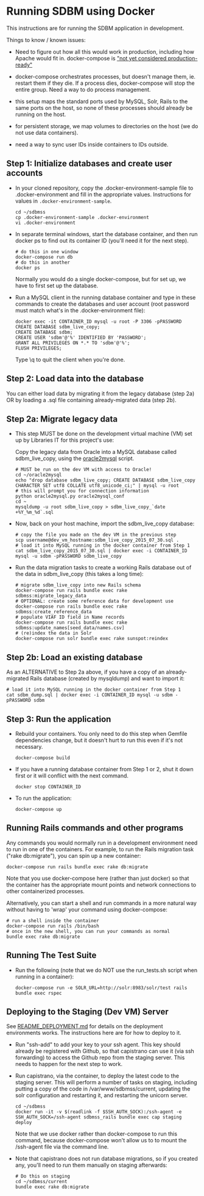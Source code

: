 
Running SDBM using Docker
=========================

This instructions are for running the SDBM application in development.

Things to know / known issues:

- Need to figure out how all this would work in production, including
  how Apache would fit in. docker-compose is
  ["not yet considered production-ready"](https://docs.docker.com/compose/production/)

- docker-compose orchestrates processes, but doesn't manage them,
  ie. restart them if they die. If a process dies, docker-compose will
  stop the entire group. Need a way to do process management.

- this setup maps the standard ports used by MySQL, Solr, Rails to the
  same ports on the host, so none of these processes should already be
  running on the host.

- for persistent storage, we map volumes to directories on the host
  (we do not use data containers).

- need a way to sync user IDs inside containers to IDs outside.

Step 1: Initialize databases and create user accounts
----------------------------------------------------

* In your cloned repository, copy the .docker-environment-sample file
  to .docker-environment and fill in the appropriate values.
  Instructions for values in `.docker-environment-sample`.

  ```
  cd ~/sdbmss
  cp .docker-environment-sample .docker-environment
  vi .docker-environment
  ```


* In separate terminal windows, start the database container, and then
  run docker ps to find out its container ID (you'll need it for the
  next step).

  ```
  # do this in one window
  docker-compose run db
  # do this in another
  docker ps
  ```

  Normally you would do a single docker-compose, but for set up, we
  have to first set up the database.

* Run a MySQL client in the running database container and type in
  these commands to create the databases and user account (root
  password must match what's in the .docker-environment file):

  ```
  docker exec -it CONTAINER_ID mysql -u root -P 3306 -pPASSWORD
  CREATE DATABASE sdbm_live_copy;
  CREATE DATABASE sdbm;
  CREATE USER 'sdbm'@'%' IDENTIFIED BY 'PASSWORD';
  GRANT ALL PRIVILEGES ON *.* TO 'sdbm'@'%';
  FLUSH PRIVILEGES;
  ```

  Type \q to quit the client when you're done.

Step 2: Load data into the database
-----------------------------------

You can either load data by migrating it from the legacy database
(step 2a) OR by loading a .sql file containing already-migrated data
(step 2b).

Step 2a: Migrate legacy data
----------------------------

* This step MUST be done on the development virtual machine (VM) set
  up by Libraries IT for this project's use:

  Copy the legacy data from Oracle into a MySQL database called
  sdbm_live_copy, using the
  [oracle2mysql](https://github.com/codeforkjeff/oracle2mysql) script.

  ```
  # MUST be run on the dev VM with access to Oracle!
  cd ~/oracle2mysql
  echo "drop database sdbm_live_copy; CREATE DATABASE sdbm_live_copy CHARACTER SET utf8 COLLATE utf8_unicode_ci;" | mysql -u root
  # this will prompt you for connection information
  python oracle2mysql.py oracle2mysql_conf
  cd ~
  mysqldump -u root sdbm_live_copy > sdbm_live_copy_`date +%Y_%m_%d`.sql
  ```

* Now, back on your host machine, import the sdbm_live_copy database:

  ```
  # copy the file you made on the dev VM in the previous step
  scp username@dev_vm_hostname:sdbm_live_copy_2015_07_30.sql .
  # load it into MySQL running in the docker container from Step 1
  cat sdbm_live_copy_2015_07_30.sql | docker exec -i CONTAINER_ID mysql -u sdbm -pPASSWORD sdbm_live_copy
  ```

* Run the data migration tasks to create a working Rails database out
  of the data in sdbm_live_copy (this takes a long time):

  ```
  # migrate sdbm_live_copy into new Rails schema
  docker-compose run rails bundle exec rake sdbmss:migrate_legacy_data
  # OPTIONAL: create some reference data for development use
  docker-compose run rails bundle exec rake sdbmss:create_reference_data
  # populate VIAF ID field in Name records
  docker-compose run rails bundle exec rake sdbmss:update_names[seed_data/names.csv]
  # (re)index the data in Solr
  docker-compose run solr bundle exec rake sunspot:reindex
  ```

Step 2b: Load an existing database
----------------------------------

As an ALTERNATIVE to Step 2a above, if you have a copy of an
already-migrated Rails database (created by mysqldump) and want to
import it:

  ```
  # load it into MySQL running in the docker container from Step 1
  cat sdbm_dump.sql | docker exec -i CONTAINER_ID mysql -u sdbm -pPASSWORD sdbm
  ```

Step 3: Run the application
---------------------------

* Rebuild your containers. You only need to do this step when Gemfile
  dependencies change, but it doesn't hurt to run this even if it's
  not necessary.

  ```
  docker-compose build
  ```

* If you have a running database container from Step 1 or 2, shut it
  down first or it will conflict with the next command.

  ```
  docker stop CONTAINER_ID
  ```

* To run the application:

  ```
  docker-compose up
  ```

Running Rails commands and other programs
-----------------------------------------

Any commands you would normally run in a development environment need
to run in one of the containers. For example, to run the Rails
migration task ("rake db:migrate"), you can spin up a new container:

  ```
  docker-compose run rails bundle exec rake db:migrate
  ```

Note that you use docker-compose here (rather than just docker) so
that the container has the appropriate mount points and network
connections to other containerized processes.

Alternatively, you can start a shell and run commands in a more
natural way without having to 'wrap' your command using
docker-compose:

  ```
  # run a shell inside the container
  docker-compose run rails /bin/bash
  # once in the new shell, you can run your commands as normal
  bundle exec rake db:migrate
  ```

Running The Test Suite
----------------------

* Run the following (note that we do NOT use the run_tests.sh script when running in a container):

  ```
  docker-compose run -e SOLR_URL=http://solr:8983/solr/test rails bundle exec rspec
  ```

Deploying to the Staging (Dev VM) Server
----------------------------------------

See [README_DEPLOYMENT.md](README_DEPLOYMENT.md) for details on the
deployment environments works. The instructions here are for how to
deploy to it.

* Run "ssh-add" to add your key to your ssh agent. This key should
  already be registered with Github, so that capistrano can use it
  (via ssh forwarding) to access the Github repo from the staging
  server. This needs to happen for the next step to work.

* Run capistrano, via the container, to deploy the latest code to the
  staging server. This will perform a number of tasks on staging,
  including putting a copy of the code in /var/www/sdbmss/current,
  updating the solr configuration and restarting it, and restarting
  the unicorn server.

  ```
  cd ~/sdbmss
  docker run -it -v $(readlink -f $SSH_AUTH_SOCK):/ssh-agent -e SSH_AUTH_SOCK=/ssh-agent sdbmss_rails bundle exec cap staging deploy
  ```

  Note that we use docker rather than docker-compose to run this
  command, because docker-compose won't allow us to to mount the
  /ssh-agent file via the command line.

* Note that capistrano does not run database migrations, so if you
  created any, you'll need to run them manually on staging afterwards:

  ```
  # Do this on staging
  cd ~/sdbmss/current
  bundle exec rake db:migrate
  ```
